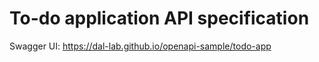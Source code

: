 # To-do application API specification

Swagger UI:
<https://dal-lab.github.io/openapi-sample/todo-app>
